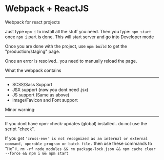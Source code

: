 # Webpack + ReactJS
Webpack for react projects

Just type `npm i` to install all the stuff you need.
Then you type: `npm start` once `npm i` part is done. This will start server and go into Developer mode 

Once you are done with the project, use `npm build` to get the "production/staging" page.

Once an error is resolved.. you need to manually reload the page.

What the webpack contains
***
* SCSS/Sass Support
* JSX support (now you dont need .jsx)
* JS support (Same as above)
* Image/Favicon and Font support


Minor warning:
***
If you dont have npm-check-updates (global) installed.. do not use the script "check".

If you get `'cross-env' is not recognized as an internal or external command,
operable program or batch file.` then use these commands to "fix" it.
`rm -rf node_modules && rm package-lock.json && npm cache clear --force && npm i && npm start`
